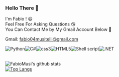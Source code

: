 ### Hello There 👋

I'm Fabio ! 😃 <br>
Feel Free For Asking Questions 😘 <br>
You Can Contact Me by My Gmail Account Below :facepunch: <br>

Gmail: fabio04musitelli@gmail.com

<div style="display: flex;">
  <img alt="Python" src="https://img.shields.io/badge/python%20-%2314354C.svg?&style=for-the-badge&logo=python&logoColor=white%22/%3E"/>
  <img alt="C#" src="https://img.shields.io/badge/c%23-%23239120.svg?style=for-the-badge&logo=c-sharp&logoColor=white"/>
  <img alt="css3" src="https://img.shields.io/badge/css3-%231572B6.svg?style=for-the-badge&logo=css3&logoColor=white"/>
  <img alt="HTML5" src="https://img.shields.io/badge/html5-%23E34F26.svg?style=for-the-badge&logo=html5&logoColor=white"/>
  <img alt="Shell script" src="https://img.shields.io/badge/shell_script-%23121011.svg?style=for-the-badge&logo=gnu-bash&logoColor=white"/>
  <img alt=".NET" src="https://img.shields.io/badge/.NET-5C2D91?style=for-the-badge&logo=.net&logoColor=white"/>
</div>


<br>

![FabioMusi's github stats](https://github-readme-stats.vercel.app/api?username=FabioMusi04&show_icons=true&theme=gotham) <br>
[![Top Langs](https://github-readme-stats.vercel.app/api/top-langs/?username=FabioMusi04&theme=gotham&layout=compact)](https://github.com/FabioMusi04/FabioMusi04)

<br>

<br>
